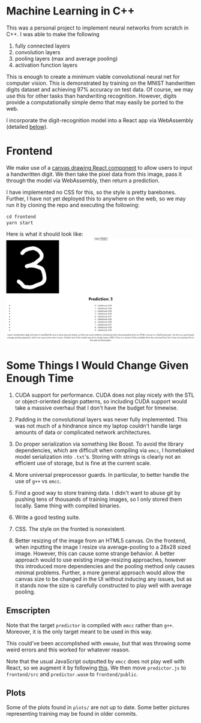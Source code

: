# Machine Learning in C++

This was a personal project to implement neural networks from scratch in C++. I was able to make the following 
1. fully connected layers 
2. convolution layers
3. pooling layers (max and average pooling)
4. activation function layers

This is enough to create a minimum viable convolutional neural net for computer vision. This is demonstrated by training on the MNIST handwritten digits dataset and achieving 97% accuracy on test data. Of course, we may use this for other tasks than handwriting recognition. However, digits provide a computationally simple demo that may easily be ported to the web.

I incorporate the digit-recognition model into a React app via WebAssembly (detailed [below](#frontend)). 

# Frontend

We make use of a [canvas drawing React component](https://www.npmjs.com/package/react-canvas-draw) to allow users to input a handwritten digit. We then take the pixel data from this image, pass it through the model via WebAssembly, then return a prediction. 

I have implemented no CSS for this, so the style is pretty barebones. Further, I have not yet deployed this to anywhere on the web, so we may run it by cloning the repo and executing the following:

```
cd frontend
yarn start
```

Here is what it should look like: ![](demo.png)

# Some Things I Would Change Given Enough Time
1. CUDA support for performance. CUDA does not play nicely with the STL or object-oriented design patterns, so including CUDA support would take a massive overhaul that I don't have the budget for timewise. 

2. Padding in the convolutional layers was never fully implemented. This was not much of a hindrance since my laptop couldn't handle large amounts of data or complicated network architectures.

3. Do proper serialization via something like Boost. To avoid the library dependencies, which are difficult when compiling via `emcc`, I homebaked model serialization into `.txt`'s. Storing with strings is clearly not an efficient use of storage, but is fine at the current scale.

4. More universal preprocessor guards. In particular, to better handle the use of `g++` vs `emcc`.

5. Find a good way to store training data. I didn't want to abuse git by pushing tens of thousands of training images, so I only stored them locally. Same thing with compiled binaries.

6. Write a good testing suite.

7. CSS. The style on the fronted is nonexistent.

8. Better resizing of the image from an HTML5 canvas. On the frontend, when inputting the image I resize via average-pooling to a 28x28 sized image. However, this can cause some strange behavior. A better approach would to use existing image-resizing approaches, however this introduced more dependencies and the pooling method only causes minimal problems. Further, a more general approach would allow the canvas size to be changed in the UI without inducing any issues, but as it stands now the size is carefully constructed to play well with average pooling.

## Emscripten

Note that the target `predictor` is compiled with `emcc` rather than `g++`. Moreover, it is the only target meant to be used in this way.

This could've been accomplished with `emmake`, but that was throwing some weird errors and this worked for whatever reason.

Note that the usual JavaScript outputted by `emcc` does not play well with React, so we augment it by following [this](https://stackoverflow.com/questions/60363032/proper-way-to-load-wasm-module-in-react-for-big-files-more-than-4kb). We then move `predictor.js` to `frontend/src` and `predictor.wasm` to `frontend/public`. 

## Plots

Some of the plots found in `plots/` are not up to date. Some better pictures representing training may be found in older commits.


